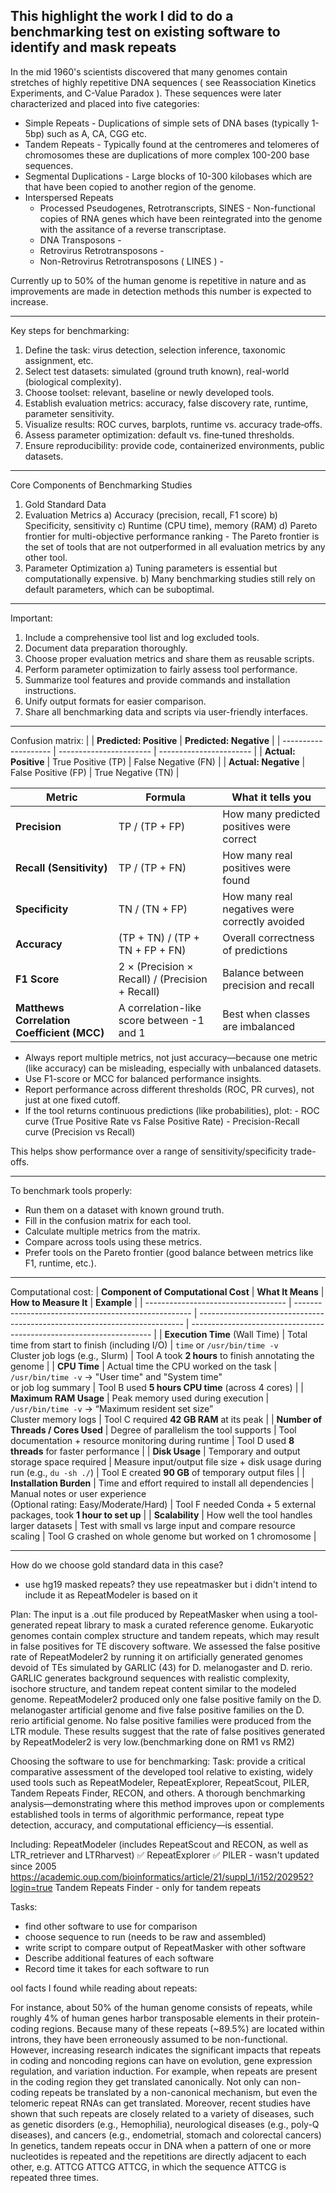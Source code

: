 This highlight the work I did to do a benchmarking test on existing software to identify and mask repeats
-----
In the mid 1960's scientists discovered that many genomes contain stretches of highly repetitive DNA sequences ( see Reassociation Kinetics Experiments, and C-Value Paradox ). These sequences were later characterized and placed into five categories:

- Simple Repeats - Duplications of simple sets of DNA bases (typically 1-5bp) such as A, CA, CGG etc.
- Tandem Repeats - Typically found at the centromeres and telomeres of chromosomes these are duplications of more complex 100-200 base sequences.
- Segmental Duplications - Large blocks of 10-300 kilobases which are that have been copied to another region of the genome.
- Interspersed Repeats
  * Processed Pseudogenes, Retrotranscripts, SINES - Non-functional copies of RNA genes which have been reintegrated into the genome with the assitance of a reverse transcriptase.
  * DNA Transposons -
  * Retrovirus Retrotransposons -
  * Non-Retrovirus Retrotransposons ( LINES ) -

Currently up to 50% of the human genome is repetitive in nature and as improvements are made in detection methods this number is expected to increase.

-----
Key steps for benchmarking:
1. Define the task: virus detection, selection inference, taxonomic assignment, etc.
2. Select test datasets: simulated (ground truth known), real-world (biological complexity).
3. Choose toolset: relevant, baseline or newly developed tools.
4. Establish evaluation metrics: accuracy, false discovery rate, runtime, parameter sensitivity.
5. Visualize results: ROC curves, barplots, runtime vs. accuracy trade‑offs.
6. Assess parameter optimization: default vs. fine‑tuned thresholds.
7. Ensure reproducibility: provide code, containerized environments, public datasets.

-----

Core Components of Benchmarking Studies
1) Gold Standard Data
2) Evaluation Metrics
    a) Accuracy (precision, recall, F1 score)
    b) Specificity, sensitivity
    c) Runtime (CPU time), memory (RAM)
    d) Pareto frontier for multi-objective performance ranking
         - The Pareto frontier is the set of tools that are not outperformed in all evaluation metrics by any other tool.
4) Parameter Optimization
    a) Tuning parameters is essential but computationally expensive.
    b) Many benchmarking studies still rely on default parameters, which can be suboptimal.

-----

Important:
1. Include a comprehensive tool list and log excluded tools.
2. Document data preparation thoroughly.
3. Choose proper evaluation metrics and share them as reusable scripts.
4. Perform parameter optimization to fairly assess tool performance.
5. Summarize tool features and provide commands and installation instructions.
6. Unify output formats for easier comparison.
7. Share all benchmarking data and scripts via user-friendly interfaces.

-----

Confusion matrix:
|                      | **Predicted: Positive** | **Predicted: Negative** |
| -------------------- | ----------------------- | ----------------------- |
| **Actual: Positive** | True Positive (TP)      | False Negative (FN)     |
| **Actual: Negative** | False Positive (FP)     | True Negative (TN)      |



| **Metric**                                 | **Formula**                                     | **What it tells you**                          |
| ------------------------------------------ | ----------------------------------------------- | ---------------------------------------------- |
| **Precision**                              | TP / (TP + FP)                                  | How many predicted positives were correct      |
| **Recall (Sensitivity)**                   | TP / (TP + FN)                                  | How many real positives were found             |
| **Specificity**                            | TN / (TN + FP)                                  | How many real negatives were correctly avoided |
| **Accuracy**                               | (TP + TN) / (TP + TN + FP + FN)                 | Overall correctness of predictions             |
| **F1 Score**                               | 2 × (Precision × Recall) / (Precision + Recall) | Balance between precision and recall           |
| **Matthews Correlation Coefficient (MCC)** | A correlation-like score between -1 and 1       | Best when classes are imbalanced               |

- Always report multiple metrics, not just accuracy—because one metric (like accuracy) can be misleading, especially with unbalanced datasets.
- Use F1-score or MCC for balanced performance insights.
- Report performance across different thresholds (ROC, PR curves), not just at one fixed cutoff.
- If the tool returns continuous predictions (like probabilities), plot:
        - ROC curve (True Positive Rate vs False Positive Rate)
        - Precision-Recall curve (Precision vs Recall)

This helps show performance over a range of sensitivity/specificity trade-offs.

-----

To benchmark tools properly:
- Run them on a dataset with known ground truth.
- Fill in the confusion matrix for each tool.
- Calculate multiple metrics from the matrix.
- Compare across tools using these metrics.
- Prefer tools on the Pareto frontier (good balance between metrics like F1, runtime, etc.).

-----
Computational cost:
| **Component of Computational Cost** | **What It Means**                                    | **How to Measure It**                                                      | **Example**                                                          |
| ----------------------------------- | ---------------------------------------------------- | -------------------------------------------------------------------------- | -------------------------------------------------------------------- |
| **Execution Time** (Wall Time)      | Total time from start to finish (including I/O)      | `time` or `/usr/bin/time -v`<br>Cluster job logs (e.g., Slurm)             | Tool A took **2 hours** to finish annotating the genome              |
| **CPU Time**                        | Actual time the CPU worked on the task               | `/usr/bin/time -v` → "User time" and "System time"<br>or job log summary   | Tool B used **5 hours CPU time** (across 4 cores)                    |
| **Maximum RAM Usage**               | Peak memory used during execution                    | `/usr/bin/time -v` → “Maximum resident set size”<br>Cluster memory logs    | Tool C required **42 GB RAM** at its peak                            |
| **Number of Threads / Cores Used**  | Degree of parallelism the tool supports              | Tool documentation + resource monitoring during runtime                    | Tool D used **8 threads** for faster performance                     |
| **Disk Usage**                      | Temporary and output storage space required          | Measure input/output file size + disk usage during run (e.g., `du -sh ./`) | Tool E created **90 GB** of temporary output files                   |
| **Installation Burden**             | Time and effort required to install all dependencies | Manual notes or user experience<br>(Optional rating: Easy/Moderate/Hard)   | Tool F needed Conda + 5 external packages, took **1 hour to set up** |
| **Scalability**                     | How well the tool handles larger datasets            | Test with small vs large input and compare resource scaling                | Tool G crashed on whole genome but worked on 1 chromosome            |


-----
How do we choose gold standard data in this case?
- use hg19 masked repeats? they use repeatmasker but i didn't intend to include it as RepeatModeler is based on it

Plan:
The input is a .out file produced by RepeatMasker when using a tool-generated repeat library to mask a curated reference genome.
Eukaryotic genomes contain complex structure and tandem repeats, which may result in false positives for TE discovery software. We assessed the false positive rate of RepeatModeler2 by running it on artificially generated genomes devoid of TEs simulated by GARLIC (43) for D. melanogaster and D. rerio. GARLIC generates background sequences with realistic complexity, isochore structure, and tandem repeat content similar to the modeled genome. RepeatModeler2 produced only one false positive family on the D. melanogaster artificial genome and five false positive families on the D. rerio artificial genome. No false positive families were produced from the LTR module. These results suggest that the rate of false positives generated by RepeatModeler2 is very low.(benchmarking done on RM1 vs RM2)



Choosing the software to use for benchmarking:
Task: provide a critical comparative assessment of the developed tool relative to existing, widely used tools such as RepeatModeler, RepeatExplorer, RepeatScout, PILER, Tandem Repeats Finder, RECON, and others. A thorough benchmarking analysis—demonstrating where this method improves upon or complements established tools in terms of algorithmic performance, repeat type detection, accuracy, and computational efficiency—is essential.

Including:
RepeatModeler (includes RepeatScout and RECON, as well as LTR_retriever and LTRharvest) ✅
RepeatExplorer ✅
PILER - wasn't updated since 2005 https://academic.oup.com/bioinformatics/article/21/suppl_1/i152/202952?login=true
Tandem Repeats Finder - only for tandem repeats

Tasks:
- find other software to use for comparison
- choose sequence to run (needs to be raw and assembled)
- write script to compare output of RepeatMasker with other software
- Describe additional features of each software
- Record time it takes for each software to run


ool facts I found while reading about repeats:

For instance, about 50% of the human genome consists of repeats, while roughly 4% of human genes harbor transposable elements in their protein-coding regions. Because many of these repeats (~89.5%) are located within introns, they have been erroneously assumed to be non-functional. However, increasing research indicates the significant impacts that repeats in coding and noncoding regions can have on evolution, gene expression regulation, and variation induction. For example, when repeats are present in the coding region they get translated canonically. Not only can non-coding repeats be translated by a non-canonical mechanism, but even the telomeric repeat RNAs can get translated. Moreover, recent studies have shown that such repeats are closely related to a variety of diseases, such as genetic disorders (e.g., Hemophilia), neurological diseases (e.g., poly-Q diseases), and cancers (e.g., endometrial, stomach and colorectal cancers)
In genetics, tandem repeats occur in DNA when a pattern of one or more nucleotides is repeated and the repetitions are directly adjacent to each other, e.g. ATTCG ATTCG ATTCG, in which the sequence ATTCG is repeated three times.
